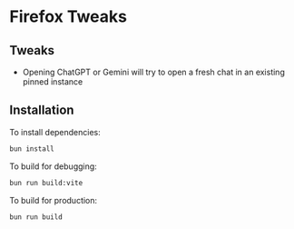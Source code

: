 # Firefox Tweaks

## Tweaks
* Opening ChatGPT or Gemini will try to open a fresh chat in an existing pinned instance

## Installation

To install dependencies:

```bash
bun install
```

To build for debugging:

```bash
bun run build:vite
```

To build for production:

```bash
bun run build
```
